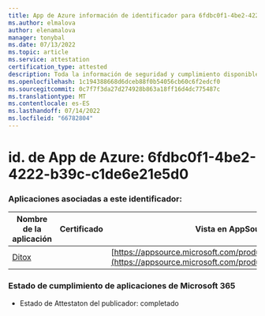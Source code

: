 ```yaml
---
title: App de Azure información de identificador para 6fdbc0f1-4be2-4222-b39c-c1de6e21e5d0
ms.author: elmalova
author: elenamalova
manager: tonybal
ms.date: 07/13/2022
ms.topic: article
ms.service: attestation
certification_type: attested
description: Toda la información de seguridad y cumplimiento disponible para 6fdbc0f1-4be2-4222-b39c-c1de6e21e5d0.
ms.openlocfilehash: 1c194388668d6dceb88f0b54056cb60c6f2edcf0
ms.sourcegitcommit: 0c7f7f3da27d274928b863a18ff16d4dc775487c
ms.translationtype: MT
ms.contentlocale: es-ES
ms.lasthandoff: 07/14/2022
ms.locfileid: "66782804"
---
```

# <a name="azure-app-id-6fdbc0f1-4be2-4222-b39c-c1de6e21e5d0"></a>id. de App de Azure: 6fdbc0f1-4be2-4222-b39c-c1de6e21e5d0


### <a name="apps-associated-with-this-id"></a>Aplicaciones asociadas a este identificador:
| **Nombre de la aplicación** | **Certificado** | **Vista en AppSource** |
|--------------|---------------|-----------------------|
| [Ditox](../forward/WA200004193.md) |  | [https://appsource.microsoft.com/product/office/WA200004193](https://appsource.microsoft.com/product/office/WA200004193) |

### <a name="microsoft-365-app-compliance-status"></a>Estado de cumplimiento de aplicaciones de Microsoft 365
- Estado de Attestaton del publicador: completado
